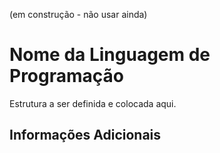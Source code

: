 (em construção - não usar ainda)

# Nome da Linguagem de Programação 

Estrutura a ser definida e colocada aqui.

## Informações Adicionais